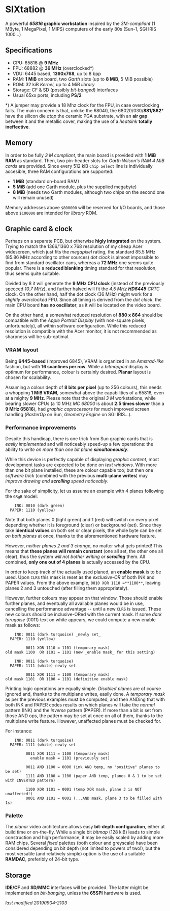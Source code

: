 # SIXtation

A powerful **_65816_ graphic workstation** inspired by the _3M-compliant_ (1 MByte,
1 MegaPixel, 1 MIPS) computers of the early 80s (Sun-1, SGI IRIS 1000...)

## Specifications

- CPU: 65816 @ **9 MHz**
- FPU: 68882 @ **36 MHz** (overclocked\*)
- VDU: 6445 based, **1360x768**, up to 8 bpp
- RAM: **1 MiB** on board, two _Garth_ slots (up to **8 MiB**, 5 MiB possible)
- ROM: 32 kiB _Kernel_, up to 4 MiB _library_
- Storage: CF & SD (possibly _bit-banged_) interfaces
- Usual 65xx ports, including **PS/2**

\*) A jumper may provide a 18 Mhz clock for the FPU, in case overclocking fails. The main
concern is that, unkike the 68040, the 68020/030/**881/882*** have the silicon die _atop_
the ceramic PGA substrate, with an **air gap** between it and the metallic cover, making
the use of a _heatsink_ **totally ineffective**.

## Memory

In order to be fully _3 M compliant_, the main board is provided with **1 MiB RAM** as
standard. Then, two pin-header slots for _Garth Wilson's RAM 4 MiB cards_ are provided.
Since every 512 kiB `Chip Select` line is individually accesible, three RAM configurations
are supported:

- **1 MiB** (standard on-board RAM)
- **5 MiB** (add one Garth module, plus the supplied megabyte)
- **8 MiB** (needs two Garth modules, although two chips on the second one will remain unused)

Memory addresses above `$800000` will be reserved for I/O boards, and those above `$C00000`
are intended for _library_ ROM.

## Graphic card & clock

Perhaps on a separate PCB, but otherwise **higly integrated** on the system. Trying to
match the 1366/1360 x 768 resolution of my cheap Acer widescreen, which just fits the
_megapixel_ rating, the standard 85.5 MHz (85.86 MHz according to other sources) _dot clock_
is almost impossible to find from standard oscillator cans, whereas a **72 MHz** one seems
quite popular. There is a **reduced blanking** timing standard for that resolution, thus
seems quite suitable.

Divided by 8 it will generate the **9 MHz CPU clock** (instead of the previously specced
_10.7 MHz_), and further halved will fit the _4.5 MHz **HD6445** CRTC_ clock. On the other
hand, half the dot clock (36 MHz) might work for a _slightly overclocked_ FPU. Since
all timing is derived from the _dot clock_, the main CPU board **has no oscillator**, as
it will be located on the video board.

On the other hand, a somewhat reduced resolution of **880 x 864** should be compatible
with the _Apple Portrait Display_ (with non-square pixels, unfortunately), all
within software configuration. While this reduced resolution is compatible with the
Acer monitor, it is not recommended as sharpness will be sub-optimal.

### VRAM layout

Being **6445-based** (improved 6845), VRAM is organized in an _Amstrad-like_ fashion, but
with **16 scanlines per row**. While a _bitmapped_ display is optimum for performance,
colour is certainly desired. **Planar** layout is chosen for scalability.

Assuming a colour depth of **8 bits per pixel** (up to 256 colours), this needs a whopping
**1 MiB VRAM**, somewhat above the capabilities of a 65816, even at a mighty **9 MHz**.
Please note that the original _3 M_ workstations, while bearing slower CPUs (a 10 MHz
_MC 68000_ is about **2.5 times slower** than a **9 MHz 65816**), had _graphic coprocessors_
for much improved screen handling (_RasterOp_ on Sun, _Geometry Engine_ on SGI IRIS...).

### Performance improvements

Despite this handicap, there is one trick from Sun graphic cards that is _easily
implemented_ and will noticeably speed-up a few operations: the ability to _write on more
than one bit plane **simultaneously**_.

While this device is perfectly capable of displaying _graphic content_, most development
tasks are expected to be done on _text windows_. With more than one bit plane installed,
these are colour capable too; but then one _software trick_ (combined with the previous
**multi-plane writes**) may _improve drawing and **scrolling** speed noticeably_.

For the sake of simplicity, let us assume an example with 4 planes following the `GRgB` model:
```
    INK: 0010 (dark green)
  PAPER: 1110 (yellow)
```

Note that both planes 0 (light green) and 1 (red) will switch on every pixel depending
whether it is foreground (clear) or background (set). Since they take **identical values**
on both set or clear pixels, the whole byte can be set _on both planes_ at once, thanks
to the aforementioned hardware feature.

However, _neither planes 2 and 3 change_, no matter what gets printed! This means that
**these planes will remain constant** (one all set, the other one all clear), thus the
system _will not bother writing or **scrolling**_ them. All combined, **only one out of
4 planes** is actually accessed by the CPU.

In order to keep track of the actually used planed, an **enable mask** is to be used.
Upon `CLRS` this mask is reset as the _exclusive-OR_ of both INK and PAPER values. From
the above example, `0010 XOR 1110 =**1100**`, leaving planes 2 and 3 untouched (after
filling them appropriately).

However, further colours may appear on that window. Those should enable further planes,
and eventually all available planes would be in use, cancelling the performance
advantage -- until a new `CLRS` is issued. These new colours should be inclusive-ORed with
the current mask. If some _dark turuqoise_ (0011) text on white appears, we could compute
a new enable mask as follows:
```
    INK: 0011 (dark turquoise) _newly set_
  PAPER: 1110 (yellow)

         0011 XOR 1110 = 1101 (temporary mask)
old mask 1100  OR 1101 = 1101 (new _enable mask_ for this setting)

    INK: 0011 (dark turquoise)
  PAPER: 1111 (white) newly set

         0011 XOR 1111 = 1100 (temporary mask)
old mask 1101  OR 1100 = 1101 (definitive enable mask)
```

Printing logic operations are equally simple. _Disabled planes_ are of course ignored and,
thanks to the multiplane writes, easily done. A _temporary mask_ as per the previous examples must be computed,
and then ANDing that with both INK and PAPER codes results on which planes will take the
_normal_ pattern (INK) and the _inverse_ pattern (PAPER).
If more than a bit is set from those AND ops, the pattern may be set at once on all of them,
thanks to the multiplane write feature. However, unaffected planes must be checked for.

For instance:
```
    INK: 0011 (dark turquoise)
  PAPER: 1111 (white) newly set

         0011 XOR 1111 = 1100 (temporary mask)
           enable mask = 1101 (previously set)

         0011 AND 1100 = 0000 (ink AND temp, no "positive" planes to be set)
         1111 AND 1100 = 1100 (paper AND temp, planes 0 & 1 to be set with INVERTED pattern)

         1100 XOR 1101 = 0001 (temp XOR mask, plane 3 is NOT unaffected!)
         0001 AND 1101 = 0001 (...AND mask, plane 3 to be filled with 1s)
```
### Palette

The _planar_ video architecture allows easy **bit-depth configuration**, either at
build time or on-the-fly. While a single bit _bitmap_ (128 kiB) leads to simple
construction and high performance, it may be easily scaled by adding more RAM chips.
Several _fixed_ palettes (both colour and greyscale) have been considered depending on
bit depth (not limited to powers of two!), but the most versatile (and relatively simple)
option is the use of a suitable **RAMDAC**, preferibly of 24-bit type.

## Storage

**IDE/CF** and **SD/MMC** interfaces will be provided. The latter might be implemented on
_bit-banging_, unless the **65SPI** hardware is used. 

_last modified 20190904-2103_

